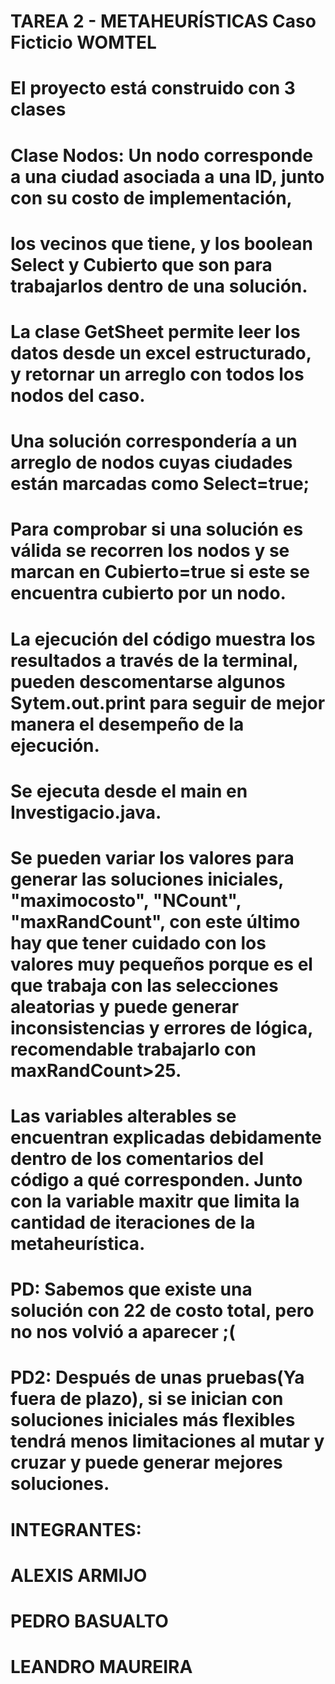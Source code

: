 # TAREA 2 - METAHEURÍSTICAS Caso Ficticio WOMTEL

# El proyecto está construido con 3 clases
# Clase Nodos: Un nodo corresponde a una ciudad asociada a una ID, junto con su costo de implementación,
# los vecinos que tiene, y los boolean Select y Cubierto que son para trabajarlos dentro de una solución.

# La clase GetSheet permite leer los datos desde un excel estructurado, y retornar un arreglo con todos los nodos del caso.
# Una solución correspondería a un arreglo de nodos cuyas ciudades están marcadas como Select=true;
# Para comprobar si una solución es válida se recorren los nodos y se marcan en Cubierto=true si este se encuentra cubierto por un nodo.

# La ejecución del código muestra los resultados a través de la terminal, pueden descomentarse algunos Sytem.out.print para seguir de mejor manera el desempeño de la ejecución.

# Se ejecuta desde el main en Investigacio.java.
# Se pueden variar los valores para generar las soluciones iniciales, "maximocosto", "NCount", "maxRandCount", con este último hay que tener cuidado con los valores muy pequeños porque es el que trabaja con las selecciones aleatorias y puede generar inconsistencias y errores de lógica, recomendable trabajarlo con maxRandCount>25.
# Las variables alterables se encuentran explicadas debidamente dentro de los comentarios del código a qué corresponden. Junto con la variable maxitr que limita la cantidad de iteraciones de la metaheurística.
# 

# PD: Sabemos que existe una solución con 22 de costo total, pero no nos volvió a aparecer ;( 
# PD2: Después de unas pruebas(Ya fuera de plazo), si se inician con soluciones iniciales más flexibles tendrá menos limitaciones al mutar y cruzar y puede generar mejores soluciones.

# INTEGRANTES:
# ALEXIS ARMIJO
# PEDRO BASUALTO
# LEANDRO MAUREIRA